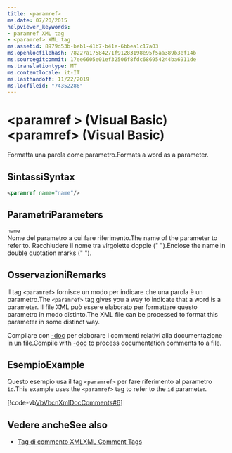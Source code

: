 ```yaml
---
title: <paramref>
ms.date: 07/20/2015
helpviewer_keywords:
- paramref XML tag
- <paramref> XML tag
ms.assetid: 8979d53b-beb1-41b7-b41e-6bbea1c17a03
ms.openlocfilehash: 78227a17584271f91283198e95f5aa389b3ef14b
ms.sourcegitcommit: 17ee6605e01ef32506f8fdc686954244ba6911de
ms.translationtype: MT
ms.contentlocale: it-IT
ms.lasthandoff: 11/22/2019
ms.locfileid: "74352286"
---
```

# <a name="paramref-visual-basic"></a><span data-ttu-id="0e11a-101">\<paramref > (Visual Basic)</span><span class="sxs-lookup"><span data-stu-id="0e11a-101">\<paramref> (Visual Basic)</span></span>
<span data-ttu-id="0e11a-102">Formatta una parola come parametro.</span><span class="sxs-lookup"><span data-stu-id="0e11a-102">Formats a word as a parameter.</span></span>  
  
## <a name="syntax"></a><span data-ttu-id="0e11a-103">Sintassi</span><span class="sxs-lookup"><span data-stu-id="0e11a-103">Syntax</span></span>  
  
```xml  
<paramref name="name"/>  
```  
  
## <a name="parameters"></a><span data-ttu-id="0e11a-104">Parametri</span><span class="sxs-lookup"><span data-stu-id="0e11a-104">Parameters</span></span>  
 `name`  
 <span data-ttu-id="0e11a-105">Nome del parametro a cui fare riferimento.</span><span class="sxs-lookup"><span data-stu-id="0e11a-105">The name of the parameter to refer to.</span></span> <span data-ttu-id="0e11a-106">Racchiudere il nome tra virgolette doppie (" ").</span><span class="sxs-lookup"><span data-stu-id="0e11a-106">Enclose the name in double quotation marks (" ").</span></span>  
  
## <a name="remarks"></a><span data-ttu-id="0e11a-107">Osservazioni</span><span class="sxs-lookup"><span data-stu-id="0e11a-107">Remarks</span></span>  
 <span data-ttu-id="0e11a-108">Il tag `<paramref>` fornisce un modo per indicare che una parola è un parametro.</span><span class="sxs-lookup"><span data-stu-id="0e11a-108">The `<paramref>` tag gives you a way to indicate that a word is a parameter.</span></span> <span data-ttu-id="0e11a-109">Il file XML può essere elaborato per formattare questo parametro in modo distinto.</span><span class="sxs-lookup"><span data-stu-id="0e11a-109">The XML file can be processed to format this parameter in some distinct way.</span></span>  
  
 <span data-ttu-id="0e11a-110">Compilare con [-doc](../../../visual-basic/reference/command-line-compiler/doc.md) per elaborare i commenti relativi alla documentazione in un file.</span><span class="sxs-lookup"><span data-stu-id="0e11a-110">Compile with [-doc](../../../visual-basic/reference/command-line-compiler/doc.md) to process documentation comments to a file.</span></span>  
  
## <a name="example"></a><span data-ttu-id="0e11a-111">Esempio</span><span class="sxs-lookup"><span data-stu-id="0e11a-111">Example</span></span>  
 <span data-ttu-id="0e11a-112">Questo esempio usa il tag `<paramref>` per fare riferimento al parametro `id`.</span><span class="sxs-lookup"><span data-stu-id="0e11a-112">This example uses the `<paramref>` tag to refer to the `id` parameter.</span></span>  
  
 [!code-vb[VbVbcnXmlDocComments#6](~/samples/snippets/visualbasic/VS_Snippets_VBCSharp/VbVbcnXmlDocComments/VB/Class1.vb#6)]  
  
## <a name="see-also"></a><span data-ttu-id="0e11a-113">Vedere anche</span><span class="sxs-lookup"><span data-stu-id="0e11a-113">See also</span></span>

- [<span data-ttu-id="0e11a-114">Tag di commento XML</span><span class="sxs-lookup"><span data-stu-id="0e11a-114">XML Comment Tags</span></span>](../../../visual-basic/language-reference/xmldoc/index.md)
